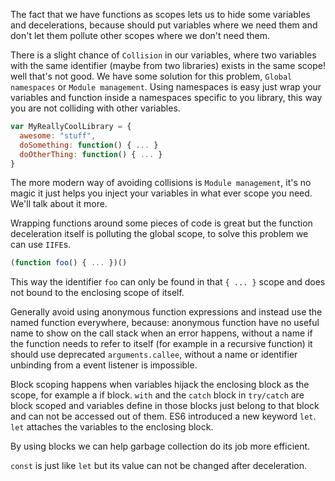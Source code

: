 The fact that we have functions as scopes lets us to hide some variables and decelerations, because should put variables where we need them and don't let them pollute other scopes where we don't need them.

There is a slight chance of `Collision` in our variables, where two variables with the same identifier (maybe from two libraries) exists in the same scope! well that's not good. We have some solution for this problem, `Global namespaces` or `Module management`. Using namespaces is easy just wrap your variables and function inside a namespaces specific to you library, this way you are not colliding with other variables.

```js
var MyReallyCoolLibrary = {
  awesome: "stuff",
  doSomething: function() { ... }
  doOtherThing: function() { ... }
}
```

The more modern way of avoiding collisions is `Module management`, it's no magic it just helps you inject your variables in what ever scope you need. We'll talk about it more.

Wrapping functions around some pieces of code is great but the function deceleration itself is polluting the global scope, to solve this problem we can use `IIFE`s.

```js
(function foo() { ... })()
```

This way the identifier `foo` can only be found in that `{ ... }` scope and does not bound to the enclosing scope of itself.

Generally avoid using anonymous function expressions and instead use the named function everywhere, because: anonymous function have no useful name to show on the call stack when an error happens, without a name if the function needs to refer to itself (for example in a recursive function) it should use deprecated `arguments.callee`, without a name or identifier unbinding from a event listener is impossible.

Block scoping happens when variables hijack the enclosing block as the scope, for example a if block. `with` and the `catch` block in `try/catch` are block scoped and variables define in those blocks just belong to that block and can not be accessed out of them. ES6 introduced a new keyword `let`. `let` attaches the variables to the enclosing block.

By using blocks we can help garbage collection do its job more efficient.

`const` is just like `let` but its value can not be changed after deceleration.
